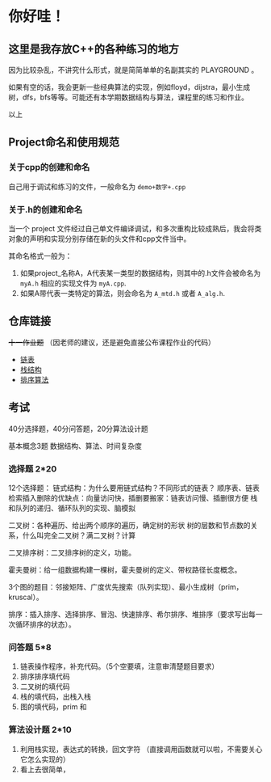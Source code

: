 # 你好哇！

## 这里是我存放C++的各种练习的地方

因为比较杂乱，不讲究什么形式，就是简简单单的名副其实的 PLAYGROUND 。

如果有空的话，我会更新一些经典算法的实现，例如floyd，dijstra，最小生成树，dfs，bfs等等。可能还有本学期数据结构与算法，课程里的练习和作业。

以上

## Project命名和使用规范

### 关于cpp的创建和命名

自己用于调试和练习的文件，一般命名为 `demo+数字+.cpp`

### 关于.h的创建和命名

当一个 project 文件经过自己单文件编译调试，和多次重构比较成熟后，我会将类对象的声明和实现分别存储在新的头文件和cpp文件当中。

其命名格式一般为：
1. 如果project_名称A，A代表某一类型的数据结构，则其中的.h文件会被命名为 `myA.h` 相应的实现文件为 `myA.cpp`.
2. 如果A带代表一类特定的算法，则会命名为 `A_mtd.h` 或者 `A_alg.h`.

## 仓库链接

~~十一作业题~~ （因老师的建议，还是避免直接公布课程作业的代码）

- [链表](./project_list/readme.md)
- [栈结构](./project_stack/readme.md)
- [排序算法](./project_sort/readme.md)


## 考试

40分选择题，40分问答题，20分算法设计题

基本概念3题 数据结构、算法、时间复杂度
### 选择题 2*20

12个选择题：
链式结构：为什么要用链式结构？不同形式的链表？
顺序表、链表检索插入删除的优缺点：向量访问快，插删要搬家：链表访问慢、插删很方便
栈和队列的递归、循环队列的实现、脑模拟

二叉树：各种遍历、给出两个顺序的遍历，确定树的形状
树的层数和节点数的关系，什么叫完全二叉树？满二叉树？计算

二叉排序树：二叉排序树的定义，功能。

霍夫曼树：给一组数据构建一棵树，霍夫曼树的定义、带权路径长度概念。

3个图的题目：邻接矩阵、广度优先搜索（队列实现）、最小生成树（prim，kruscal）。

排序：插入排序、选择排序、冒泡、快速排序、希尔排序、堆排序（要求写出每一次循环排序的状态）。

### 问答题 5*8

1. 链表操作程序，补充代码。（5个空要填，注意审清楚题目要求）
2. 排序排序填代码
3. 二叉树的填代码
4. 栈的填代码，出栈入栈
5. 图的填代码，prim 和  

### 算法设计题 2*10

1. 利用栈实现，表达式的转换，回文字符 （直接调用函数就可以啦，不需要关心它怎么实现的）
2. 看上去很简单，